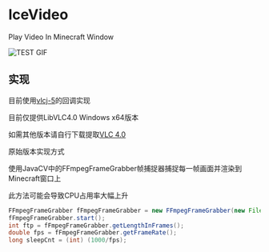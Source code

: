 # IceVideo
Play Video In Minecraft Window

![TEST GIF](https://github.com/gdenga/IceVideo/blob/master/test.gif)

## 实现

目前使用[vlcj-5](https://github.com/caprica/vlcj "vlcj-5")的回调实现

目前仅提供LibVLC4.0 Windows x64版本

如需其他版本请自行下载提取[VLC 4.0](https://nightlies.videolan.org/ "vlc")


原始版本实现方式

使用JavaCV中的FFmpegFrameGrabber帧捕捉器捕捉每一帧画面并渲染到Minecraft窗口上

此方法可能会导致CPU占用率大幅上升

```java
FFmpegFrameGrabber fFmpegFrameGrabber = new FFmpegFrameGrabber(new File("1.mp4"));
fFmpegFrameGrabber.start();
int ftp = fFmpegFrameGrabber.getLengthInFrames();
double fps = fFmpegFrameGrabber.getFrameRate();
long sleepCnt = (int) (1000/fps);
```
